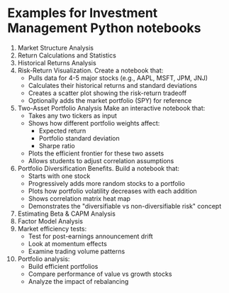 # Examples for Investment Management Python notebooks

1. Market Structure Analysis
2. Return Calculations and Statistics
3. Historical Returns Analysis
4. Risk-Return Visualization.
    Create a notebook that:
    - Pulls data for 4-5 major stocks (e.g., AAPL, MSFT, JPM, JNJ)
    - Calculates their historical returns and standard deviations
    - Creates a scatter plot showing the risk-return tradeoff
    - Optionally adds the market portfolio (SPY) for reference
5. Two-Asset Portfolio Analysis
    Make an interactive notebook that:
    - Takes any two tickers as input
    - Shows how different portfolio weights affect:
      - Expected return
      - Portfolio standard deviation
      - Sharpe ratio
    - Plots the efficient frontier for these two assets
    - Allows students to adjust correlation assumptions
6. Portfolio Diversification Benefits. Build a notebook that:
    - Starts with one stock
    - Progressively adds more random stocks to a portfolio
    - Plots how portfolio volatility decreases with each addition
    - Shows correlation matrix heat map
    - Demonstrates the "diversifiable vs non-diversifiable risk" concept
7. Estimating Beta & CAPM Analysis
8. Factor Model Analysis
9. Market efficiency tests:
    - Test for post-earnings announcement drift
    - Look at momentum effects
    - Examine trading volume patterns
10. Portfolio analysis:
    - Build efficient portfolios
    - Compare performance of value vs growth stocks
    - Analyze the impact of rebalancing
